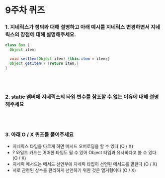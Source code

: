 # 9주차 퀴즈

### 1. 지네릭스가 정의와 대해 설명하고 아래 예시를 지네릭스 변경하면서 지네릭스의 장점에 대해 설명해주세요.
```java
class Box {
  Object item;

  void setItem(Object item) {this.item = item;}
  Object getItem() {return item;}
}

```

<br></br>

### 2. static 멤버에 지네릭스의 타입 변수를 참조할 수 없는 이유에 대해 설명해주세요


<br></br>


### 3. 아래 O / X 퀴즈를 풀어주세요
- 지네릭스 타입을 다르게 하면 메서드 오버로딩을 할 수 있다 (O / X)
- ? 와일드 카드는 어떠한 타입도 될 수 있어 Object 타입과 유사하다고 볼 수 있다 (O / X)
- 지네릭 메서드는 메서드 선언부에 지네릭 타입이 선언된 메서드를 말한다 (O / X)
- 서로 관련된 상수를 편리하게 선언하기 위한 것은 열거형이다 (O / X)
